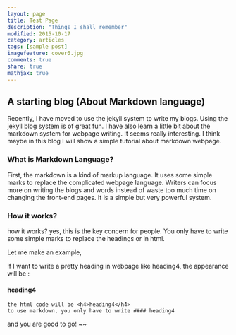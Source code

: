 ```yaml
---
layout: page
title: Test Page
description: "Things I shall remember"
modified: 2015-10-17
category: articles
tags: [sample post]
imagefeature: cover6.jpg
comments: true
share: true
mathjax: true
---
```


## A starting blog (About Markdown language)
Recently, I have moved to use the jekyll system to write my blogs. Using the jekyll blog system is of great fun. I have also learn a little bit about the markdown system for webpage writing. It seems really interesting. I think maybe in this blog I will show a simple tutorial about markdown webpage. 

### What is Markdown Language?
First, the markdown is a kind of markup language. It uses some simple marks to replace the complicated webpage language. Writers can focus more on writing the blogs and words instead of waste too much time on changing the front-end pages. It is a simple but very powerful system. 

### How it works? 

how it works? yes, this is the key concern for people. You only have to write some simple marks to replace the headings or in html. 

Let me make an example,

if I want to write a pretty heading in webpage like heading4, the appearance will be :

#### heading4
	
	the html code will be <h4>heading4</h4>
	to use markdown, you only have to write #### heading4 

and you are good to go!
~~
